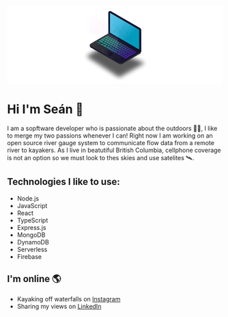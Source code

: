   <img src="https://github.com/SeanMcTernan/SeanMcTernan/blob/main/Laptop.gif?raw=true" alt="Sean Mc Ternan GitHub Motion Graphic">

# Hi I'm Seán 👋

I am a sopftware developer who is passionate about the outdoors 🌱🌲, I like to merge my two passions whenever I can! Right now I am working on an open source river gauge system to communicate flow data from a remote river to kayakers. As I live in beatutiful British Columbia, cellphone coverage is not an option so we must look to thes skies and use satelites 🛰️. 

## Technologies I like to use:
- Node.js 
- JavaScript 
- React 
- TypeScript
- Express.js 
- MongoDB 
- DynamoDB 
- Serverless  
- Firebase 


## I'm online 🌎

- Kayaking off waterfalls on <a href="https://www.instagram.com/whatsthekracken">Instagram</a>
- Sharing my views on <a href="https://www.linkedin.com/in/seanmcternan">LinkedIn</a>

